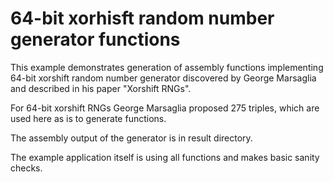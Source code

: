 # 64-bit xorhisft random number generator functions
This example demonstrates generation of assembly functions implementing
64-bit xorshift random number generator discovered by George Marsaglia and
described in his paper "Xorshift RNGs".

For 64-bit xorshift RNGs George Marsaglia proposed 275 triples, which are
used here as is to generate functions.

The assembly output of the generator is in result directory.

The example application itself is using all functions and makes basic
sanity checks.
